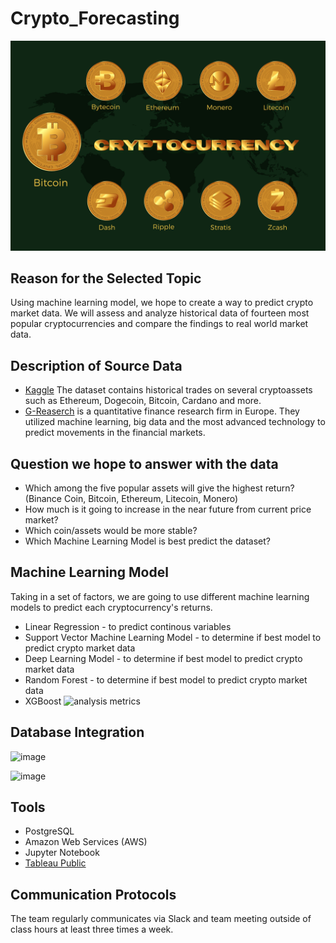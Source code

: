 # Crypto_Forecasting
![](Images/cryptocurrency-6791069_1280.png)

## Reason for the Selected Topic
Using machine learning model, we hope to create a way to predict crypto market data. We will assess and analyze historical data of fourteen most popular cryptocurrencies and compare the findings to real world market data.

## Description of Source Data
- [Kaggle](https://www.kaggle.com/competitions/g-research-crypto-forecasting/data) The dataset contains historical trades on several cryptoassets such as Ethereum, Dogecoin, Bitcoin, Cardano and more.
- [G-Reaserch](https://www.gresearch.co.uk/) is a quantitative finance research firm in Europe. They utilized machine learning, big data and the most advanced technology to predict movements in the financial markets.

## Question we hope to answer with the data
- Which among the five popular assets will give the highest return? (Binance Coin, Bitcoin, Ethereum, Litecoin, Monero)
- How much is it going to increase in the near future from current price market?
- Which coin/assets would be more stable?
- Which Machine Learning Model is best predict the dataset?

## Machine Learning Model 
Taking in a set of factors, we are going to use different machine learning models to predict each cryptocurrency's returns. 
- Linear Regression - to predict continous variables  
- Support Vector Machine Learning Model - to determine if best model to predict crypto market data
- Deep Learning Model - to determine if best model to predict crypto market data
- Random Forest - to determine if best model to predict crypto market data
- XGBoost 
![analysis metrics](https://user-images.githubusercontent.com/107179765/197721081-94517e80-0406-445b-be75-dadd195f5fb7.png)
## Database Integration
![image](https://user-images.githubusercontent.com/106962921/198487660-16bba9ea-5c3b-4739-bfbc-bb05ca4a1870.png)

![image](https://user-images.githubusercontent.com/106962921/198488757-9adccb79-8396-4045-a616-59cd39016f88.png)

## Tools
- PostgreSQL
- Amazon Web Services (AWS)
- Jupyter Notebook
- [Tableau Public](https://public.tableau.com/views/Crypto-Forcasting/Sheet1?:language=en-US&:display_count=n&:origin=viz_share_link)  

## Communication Protocols
The team regularly communicates via Slack and team meeting outside of class hours at least three times a week.
